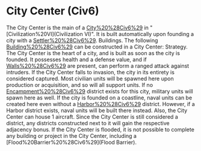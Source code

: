 # City Center (Civ6)

The City Center is the main of a [City%20%28Civ6%29](city) in "[Civilization%20VI](Civilization VI)". It is built automatically upon founding a city with a [Settler%20%28Civ6%29](Settler).
Buildings.
The following [Building%20%28Civ6%29](buildings) can be constructed in a City Center:
Strategy.
The City Center is the heart of a city, and is built as soon as the city is founded. It possesses health and a defense value, and if [Walls%20%28Civ6%29](Walls) are present, can perform a ranged attack against intruders. If the City Center falls to invasion, the city in its entirety is considered captured.
Most civilian units will be spawned here upon production or acquisition, and so will all support units. If no [Encampment%20%28Civ6%29](Encampment) district exists for this city, military units will spawn here as well. If the city is founded on a coastline, naval units can be created here even without a [Harbor%20%28Civ6%29](Harbor) district. However, if a Harbor district exists, naval units will be built there instead. Also, the City Center can house 1 aircraft.
Since the City Center is still considered a district, any districts constructed next to it will gain the respective adjacency bonus.
If the City Center is flooded, it is not possible to complete any building or project in the City Center, including a [Flood%20Barrier%20%28Civ6%29](Flood Barrier).